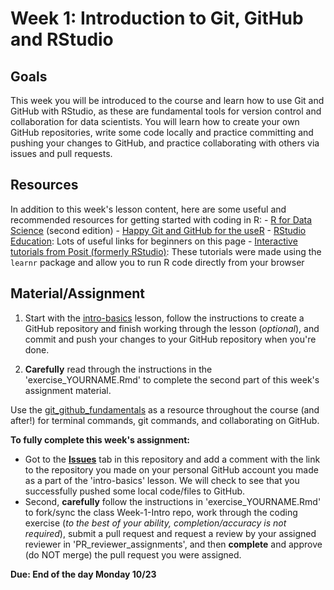 # Week 1: Introduction to Git, GitHub and RStudio

## Goals

This week you will be introduced to the course and learn how to use Git and GitHub with RStudio, as these are fundamental tools for version control and collaboration for data scientists. You will learn how to create your own GitHub repositories, write some code locally and practice committing and pushing your changes to GitHub, and practice collaborating with others via issues and pull requests.

## Resources

In addition to this week's lesson content, here are some useful and recommended resources for getting started with coding in R: - [R for Data Science](https://r4ds.hadley.nz/) (second edition) - [Happy Git and GitHub for the useR](https://happygitwithr.com/index.html) - [RStudio Education](https://education.rstudio.com/learn/beginner/): Lots of useful links for beginners on this page - [Interactive tutorials from Posit (formerly RStudio)](https://posit.cloud/learn/primers): These tutorials were made using the `learnr` package and allow you to run R code directly from your browser

## Material/Assignment

1.  Start with the [intro-basics](https://github.com/Env-Data-Sci-FA23/Week-1-Intro/blob/main/lessons/intro-basics.md) lesson, follow the instructions to create a GitHub repository and finish working through the lesson (*optional*), and commit and push your changes to your GitHub repository when you're done.

2.  **Carefully** read through the instructions in the 'exercise_YOURNAME.Rmd' to complete the second part of this week's assignment material.

Use the [git_github_fundamentals](https://github.com/Env-Data-Sci-FA23/Week-1-Intro/blob/main/lessons/git_github_fundamentals.md) as a resource throughout the course (and after!) for terminal commands, git commands, and collaborating on GitHub.

**To fully complete this week's assignment:**

-   Got to the [**Issues**](https://github.com/Env-Data-Sci-FA23/Week-1-Intro/issues) tab in this repository and add a comment with the link to the repository you made on your personal GitHub account you made as a part of the 'intro-basics' lesson. We will check to see that you successfully pushed some local code/files to GitHub.
-   Second, **carefully** follow the instructions in 'exercise_YOURNAME.Rmd' to fork/sync the class Week-1-Intro repo, work through the coding exercise (*to the best of your ability, completion/accuracy is not required*), submit a pull request and request a review by your assigned reviewer in 'PR_reviewer_assignments', and then **complete** and approve (do NOT merge) the pull request you were assigned.

**Due: End of the day Monday 10/23**
